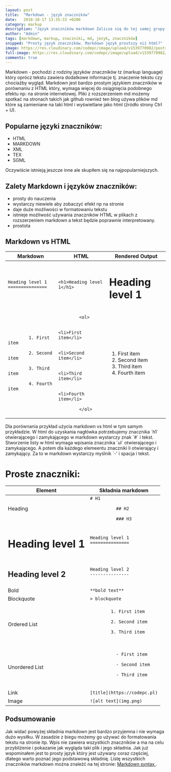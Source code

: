 ```yaml
---
layout: post
title:  "Markdown - język znaczników"
date:   2018-10-17 13:35:33 +0200
category: markup
description: "Język znaczników markdown Zalicza się do tej samej grupy co HTML. Posiada prostą składnię a jego rozszerzenie pliku to .md"
author: "Admin"
tags: [markdown, markup, znaczniki, md, jezyk, znaczników]
snipped: "Prosty język znaczników. Markdown język prostszy niż html?"
image: https://res.cloudinary.com/codepc/image/upload/v1539770982/posts/markdown/markdown-codepc-image-crop.jpg
full-image: https://res.cloudinary.com/codepc/image/upload/v1539770982/posts/markdown/markdown-codepc-image-intro.jpg
comments: true
---
```


Markdown - pochodzi z rodziny języków znaczników tz (markup language) który oprócz tekstu zawiera dodatkowe informacje tj. znaczenie tekstu czy chociażby wygląd. 
Markdown jest bardzo prostym językiem znaczników w porównaniu z HTML który, wymaga więcej do osiągnięcia podobnego efektu np: na stronie internetowej.
Pliki z rozszerzeniem md możemy spotkać na stronach takich jak github rownież ten blog używa plików md które są zamieniane na taki html i wyświetlane jako html (źródło strony Ctrl + U).

## Popularne języki znaczników:
- HTML
- MARKDOWN
- XML
- TEX 
- SGML

Oczywiście istnieją jeszcze inne ale skupiłem się na najpopularniejszych.

## Zalety Markdown i języków znaczników:
- prosty do nauczenia
- wystarczy niewiele aby zobaczyć efekt np na stronie 
- daje duże możliwości w formatowaniu tekstu
- istnieje możliwość używania znaczników HTML w plikach z rozszerzeniem markdown a tekst będzie poprawnie interpretowany.
- prostota

## Markdown vs HTML 

<table class="table table-bordered">
  <thead class="thead-light">
    <tr>
      <th>Markdown</th>
      <th>HTML</th>
      <th>Rendered Output</th>
    </tr>
  </thead>
  <tbody>
    <tr>
      <td><code class="highlighter-rouge">Heading level 1<br>===============</code></td>
      <td><code class="highlighter-rouge">&lt;h1&gt;Heading level 1&lt;/h1&gt;</code></td>
      <td><h1 class="no-anchor" data-toc-skip="">Heading level 1</h1></td>
    </tr>
      <tr>
    <td>
      <code class="highlighter-rouge">
        1. First item<br>
        2. Second item<br>
        3. Third item<br>
        4. Fourth item
      </code>
    </td>
    <td>
      <code class="highlighter-rouge">
        &lt;ol&gt;<br>
          &lt;li&gt;First item&lt;/li&gt;<br>
          &lt;li&gt;Second item&lt;/li&gt;<br>
          &lt;li&gt;Third item&lt;/li&gt;<br>
          &lt;li&gt;Fourth item&lt;/li&gt;<br>
        &lt;/ol&gt;
      </code>
    </td>
    <td>
      <ol>
        <li>First item</li>
        <li>Second item</li>
        <li>Third item</li>
        <li>Fourth item</li>
      </ol>
    </td>
    </tr>
  </tbody>
</table>
Dla porównania przykład użycia markdown vs html w tym samym przykładzie.
W html do uzyskania nagłówka potrzebujemy znacznika `h1` otwierającego i zamykającego w markdown wystarczy znak `#` i tekst.
Stworzenie listy w html wymaga wpisania znacznika `ul` otwierającego i zamykającego. A potem dla każdego elemeentu znaczniki li otwierający i zamykający. Za to w markdown wystarczy myślnik `-' i spacja i tekst.

# Proste znaczniki:

<table class="table table-bordered">
  <thead class="thead-light">
    <tr>
      <th>Element</th>
      <th>Składnia markdown</th>
    </tr>
  </thead>
  <tbody>
    <tr>
      <td>Heading</td>
      <td><code># H1<br>
          ## H2<br>
          ### H3</code></td>
    </tr>
     <tr>
      <td><h1 class="no-anchor" data-toc-skip="">Heading level 1</h1></td>
      <td><code class="highlighter-rouge">Heading level 1<br>===============</code></td>
    </tr>
    <tr>
      <td><h2 class="no-anchor" data-toc-skip="">Heading level 2</h2></td>
       <td><code class="highlighter-rouge">Heading level 2<br>---------------</code></td>
    </tr>
    <tr>
      <td>Bold</td>
      <td><code>**bold text**</code></td>
    </tr>
    <tr>
      <td>Blockquote</td>
      <td><code>&gt; blockquote</code></td>
    </tr>
    <tr>
      <td>Ordered List</td>
      <td><code>
        1. First item<br>
        2. Second item<br>
        3. Third item<br>
      </code></td>
    </tr>
    <tr>
      <td>Unordered List</td>
      <td>
        <code>
          - First item<br>
          - Second item<br>
          - Third item<br>
        </code>
      </td>
    </tr>
    <tr>
      <td>Link</td>
      <td><code>[title](https://codepc.pl)</code></td>
    </tr>
    <tr>
      <td>Image</td>
      <td><code>![alt text](img.png)</code></td>
    </tr>
  </tbody>
</table>

## Podsumowanie

Jak widać powyżej składnia markdown jest bardzo przyjemna i nie wymaga dużo wysiłku. W zasadzie z biegu możemy go używać do formatowania tekstu na stronie itp. 
Wpis nie zawiera wszystkich znaczników a ma na celu przybliżenie i pokazanie jak wygląda taki plik i jego składnia. Jak już wspominałem jest to prosty język który jest używany coraz częściej, dlatego warto poznać jego podstawową składnię. Listę wszystkich znaczników markdown można znaleźć na tej stronie: <a target="_blank" href="https://www.markdownguide.org/basic-syntax"> Markdown syntax </a>.








